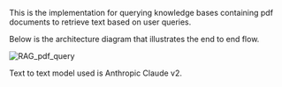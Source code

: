 This is the implementation for querying knowledge bases containing pdf documents to retrieve text based on user queries.

Below is the architecture diagram that illustrates the end to end flow.

![RAG_pdf_query](https://github.com/user-attachments/assets/c4036691-bb7f-4695-9bc7-5cf280205cf2)

Text to text model used is Anthropic Claude v2.
